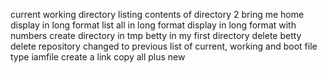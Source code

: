 current working directory
listing contents of directory
2 bring me home
display in long format
list all in long format
display in long format with numbers
create directory in tmp
betty in my first directory
delete betty
delete repository
changed to previous
list of current, working and boot
file type iamfile
create a link
copy all plus new